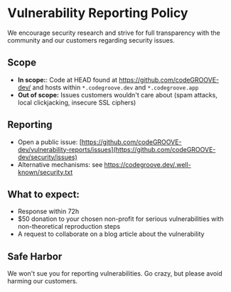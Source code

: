 # Vulnerability Reporting Policy

We encourage security research and strive for full transparency with the community and our customers regarding security issues.

## Scope

* **In scope:**: Code at HEAD found at https://github.com/codeGROOVE-dev/ and hosts within `*.codegroove.dev` and `*.codegroove.app`
* **Out of scope:** Issues customers wouldn't care about (spam attacks, local clickjacking, insecure SSL ciphers)

## Reporting

* Open a public issue: [https://github.com/codeGROOVE-dev/vulnerability-reports/issues](https://github.com/codeGROOVE-dev/security/issues)
* Alternative mechanisms: see https://codegroove.dev/.well-known/security.txt

## What to expect:

* Response within 72h
* $50 donation to your chosen non-profit for serious vulnerabilities with non-theoretical reproduction steps
* A request to collaborate on a blog article about the vulnerability

## Safe Harbor

We won't sue you for reporting vulnerabilities. Go crazy, but please avoid harming our customers.
